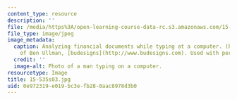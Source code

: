 ```yaml
---
content_type: resource
description: ''
file: /media/https%3A/open-learning-course-data-rc.s3.amazonaws.com/15-535-business-analysis-using-financial-statements-spring-2003/0e972319e019bc3efb280aac8978d3b0_15-535s03.jpg
file_type: image/jpeg
image_metadata:
  caption: Analyzing financial documents while typing at a computer. (Photograph courtesy
    of Ben Ullman, [budesigns](http://www.budesigns.com). Used with permission.)
  credit: ''
  image-alt: Photo of a man typing on a computer.
resourcetype: Image
title: 15-535s03.jpg
uid: 0e972319-e019-bc3e-fb28-0aac8978d3b0
---
```

